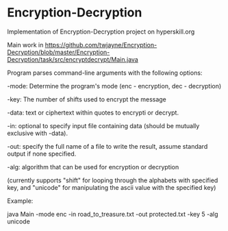 # Encryption-Decryption
Implementation of Encryption-Decryption project on hyperskill.org

Main work in https://github.com/twjayne/Encryption-Decryption/blob/master/Encryption-Decryption/task/src/encryptdecrypt/Main.java

Program parses command-line arguments with the following options:

-mode: Determine the program's mode (enc - encryption, dec - decryption)

-key:  The number of shifts used to encrypt the message

-data: text or ciphertext within quotes to encrypti or decrypt.

-in: optional to specify input file containing data (should be mutually exclusive with -data).

-out: specify the full name of a file to write the result, assume standard output if none specified.

-alg: algorithm that can be used for encryption or decryption 

  (currently supports "shift" for looping through the alphabets with specified key, and "unicode" for manipulating the ascii value with the specified key)
  
Example:

java Main -mode enc -in road_to_treasure.txt -out protected.txt -key 5 -alg unicode
